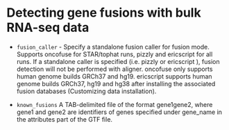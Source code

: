 # Detecting gene fusions with bulk RNA-seq data

- `fusion_caller` - Specify a standalone fusion caller for fusion mode. Supports oncofuse for STAR/tophat runs, pizzly and ericscript for all runs. If a standalone caller is specified (i.e. pizzly or ericscript ), fusion detection will not be performed with aligner. oncofuse only supports human genome builds GRCh37 and hg19. ericscript supports human genome builds GRCh37, hg19 and hg38 after installing the associated fusion databases (Customizing data installation).

- `known_fusions` A TAB-delimited file of the format gene1<tab>gene2, where gene1 and gene2 are identifiers of genes specified under gene_name in the attributes part of the GTF file.

